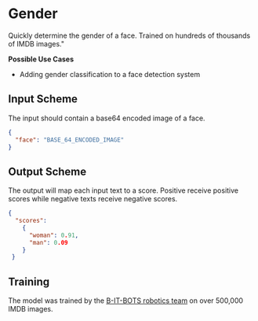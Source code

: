 # Gender
Quickly determine the gender of a face. Trained on hundreds of thousands of IMDB images."

**Possible Use Cases**
  * Adding gender classification to a face detection system


## Input Scheme
The input should contain a base64 encoded image of a face. 
``` json
{
  "face": "BASE_64_ENCODED_IMAGE"
}
```

## Output Scheme
The output will map each input text to a score. Positive receive positive scores while negative texts receive negative 
scores. 
 
``` json
{
  "scores": 
    {
      "woman": 0.91,
      "man": 0.09
    }
 }
```


## Training
The model was trained by the [B-IT-BOTS robotics team][1] on over 500,000 IMDB images. 


[1]: https://mas-group.inf.h-brs.de/?page_id=622
